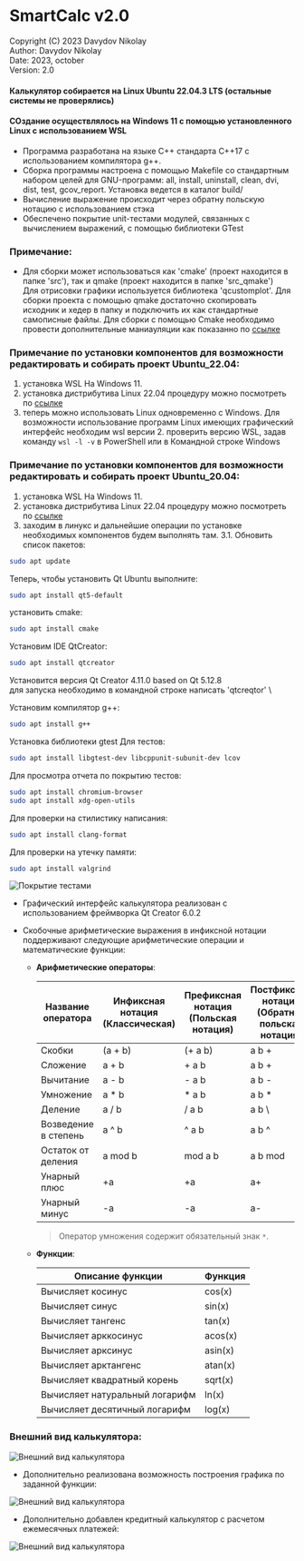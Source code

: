 # SmartCalc v2.0
  Copyright (C) 2023 Davydov Nikolay \
    Author:     Davydov Nikolay \
     Date:      2023, october \
     Version:   2.0 

#### Калькулятор собирается на Linux Ubuntu 22.04.3 LTS (остальные системы не проверялись)
#### СОздание осуществлялось на Windows 11 с помощью установленного Linux с использованием WSL

-  Программа разработана на языке С++ стандарта C++17 с использованием компилятора g++. 
- Сборка программы настроена с помощью Makefile со стандартным набором целей для GNU-программ: all, install, uninstall, clean, dvi, dist, test, gcov_report. Установка ведется в каталог build/
- Вычисление выражение происходит через обратну польскую нотацию с использованием стэка
- Обеспечено покрытие unit-тестами модулей, связанных с вычислением выражений, с помощью библиотеки GTest

### Примечание:
- Для сборки может использоваться как 'cmake' (проект находится в папке 'src'), так и qmake (проект находится в папке 'src_qmake') \
Для отрисовки графики используется библиотека 'qcustomplot'. Для сборки проекта с помощью qmake достаточно скопировать исходник и хедер в папку и подключить их как стандартные самописные файлы. Для сборки с помощью Cmake необходимо провести дополнительные маниауляции как показанно по [ссылке](https://github.com/legerch/QCustomPlot-library)

### Примечание по установки компонентов для возможности редактировать и собирать проект Ubuntu_22.04:
1) установка WSL На Windows 11.
2) установка дистрибутива Linux 22.04 процедуру можно посмотреть по [ссылке](https://learn.microsoft.com/ru-ru/windows/wsl/install)
3) теперь можно использовать Linux одновременно с Windows. Для возможности использование программ Linux имеющих графический интерфейс необходим wsl версии 2.
проверить версию WSL, задав команду `wsl -l -v` в PowerShell или в Командной строке Windows

### Примечание по установки компонентов для возможности редактировать и собирать проект Ubuntu_20.04:
1) установка WSL На Windows 11.
2) установка дистрибутива Linux 22.04 процедуру можно посмотреть по [ссылке](https://learn.microsoft.com/ru-ru/windows/wsl/install)
3) заходим в линукс и дальнейшие операции по установке необходимых компонентов будем выполнять там.
3.1.
Обновить список пакетов:
```bash
sudo apt update
```
Теперь, чтобы установить Qt Ubuntu выполните:
```bash
sudo apt install qt5-default
```
установить cmake:
```bash
sudo apt install cmake
```

Установим IDE QtCreator:
```bash
sudo apt install qtcreator
```
Установится версия Qt Creator 4.11.0 based on Qt 5.12.8 \
для запуска необходимо в командной строке написать 'qtcreqtor' \

Установим компилятор g++:
```bash
sudo apt install g++
```
Установка библиотеки gtest Для тестов:
```bash
sudo apt install libgtest-dev libcppunit-subunit-dev lcov
```
Для просмотра отчета по покрытию тестов:
```bash
sudo apt install chromium-browser
sudo apt install xdg-open-utils
```
Для проверки на стилистику написания:
```bash
sudo apt install clang-format
```
Для проверки на утечку памяти:
```bash
sudo apt install valgrind
```




<image src="img/report_lcov.png" alt="Покрытие тестами">

- Графический интерфейс калькулятора реализован с использованием фреймворка Qt Creator 6.0.2

- Скобочные арифметические выражения в инфиксной нотации поддерживают следующие арифметические операции и математические функции:
    - **Арифметические операторы**:

        | Название оператора | Инфиксная нотация <br /> (Классическая) | Префиксная нотация <br /> (Польская нотация) |  Постфиксная нотация <br /> (Обратная польская нотация) |
        | ------ | ------ | ------ | ------ |
        | Скобки | (a + b) | (+ a b) | a b + |
        | Сложение | a + b | + a b | a b + |
        | Вычитание | a - b | - a b | a b - |
        | Умножение | a * b | * a b | a b * |
        | Деление | a / b | / a b | a b \ |
        | Возведение в степень | a ^ b | ^ a b | a b ^ |
        | Остаток от деления | a mod b | mod a b | a b mod |
        | Унарный плюс | +a | +a | a+ |
        | Унарный минус | -a | -a | a- |

        >Оператор умножения содержит обязательный знак `*`.

    - **Функции**:
  
        | Описание функции | Функция |   
        | ---------------- | ------- |  
        | Вычисляет косинус | cos(x) |   
        | Вычисляет синус | sin(x) |  
        | Вычисляет тангенс | tan(x) |  
        | Вычисляет арккосинус | acos(x) | 
        | Вычисляет арксинус | asin(x) | 
        | Вычисляет арктангенс | atan(x) |
        | Вычисляет квадратный корень | sqrt(x) |
        | Вычисляет натуральный логарифм | ln(x) | 
        | Вычисляет десятичный логарифм | log(x) |


### Внешний вид калькулятора:
<image src="img/calc.png" alt="Внешний вид калькулятора">

 - Дополнительно реализована возможность построения графика по заданной функции:

<image src="img/graph.png" alt="Внешний вид калькулятора">

 - Дополнительно добавлен кредитный калькулятор с расчетом ежемесячных платежей:
  
<image src="img/credit.png" alt="Внешний вид калькулятора">